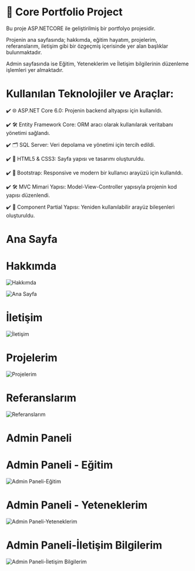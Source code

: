 # 🌟 Core Portfolio Project 

Bu proje ASP.NETCORE ile geliştirilmiş bir portfolyo projesidir.


Projenin ana sayfasında; hakkımda, eğitim hayatım, projelerim, referanslarım, iletişim gibi bir özgeçmiş içerisinde yer alan başlıklar bulunmaktadır.

Admin sayfasında ise Eğitim, Yeteneklerim ve İletişim bilgilerinin düzenleme işlemleri yer almaktadır.



# Kullanılan Teknolojiler ve Araçlar:

✔️ 🌐 ASP.NET Core 6.0: Projenin backend altyapısı için kullanıldı.

✔️ 🛠️ Entity Framework Core: ORM aracı olarak kullanılarak veritabanı yönetimi sağlandı.

✔️ 🗂️ SQL Server: Veri depolama ve yönetimi için tercih edildi.

✔️ 🎨 HTML5 & CSS3: Sayfa yapısı ve tasarımı oluşturuldu.

✔️ 📱 Bootstrap: Responsive ve modern bir kullanıcı arayüzü için kullanıldı.

✔️  🛠️  MVC Mimari Yapısı: Model-View-Controller yapısıyla projenin kod yapısı düzenlendi.

✔️ 🧩 Component Partial Yapısı: Yeniden kullanılabilir arayüz bileşenleri oluşturuldu.




# Ana Sayfa





# Hakkımda

![Hakkımda](https://github.com/user-attachments/assets/c429d5ae-dc02-45bb-ab57-c484d672bebc)


![Ana Sayfa](https://github.com/user-attachments/assets/4768ffd3-9ef1-4d3a-b3fc-6df84df905fa)



# İletişim


![İletişim](https://github.com/user-attachments/assets/032a7466-8a06-463a-8641-4c219b97b912)



# Projelerim


![Projelerim](https://github.com/user-attachments/assets/7ba163b3-4169-432d-9d5d-4815e3ae031e)



# Referanslarım


![Referanslarım](https://github.com/user-attachments/assets/27c6ac76-2405-4c62-90b5-f41f7f1450c1)




# Admin Paneli

# Admin Paneli - Eğitim


![Admin Paneli-Eğitim](https://github.com/user-attachments/assets/11cb2d24-c188-45a4-81e1-336b163201c6)



# Admin Paneli - Yeteneklerim


![Admin Paneli-Yeteneklerim](https://github.com/user-attachments/assets/a862052a-f19a-45f3-ac16-4935c28bde0c)


# Admin Paneli-İletişim Bilgilerim


![Admin Paneli-İletişim Bilgilerim](https://github.com/user-attachments/assets/e92af8af-de2b-447d-b8c8-c1427b7c1400)
